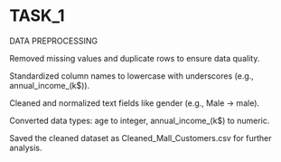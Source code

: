 # TASK_1
DATA PREPROCESSING

Removed missing values and duplicate rows to ensure data quality.

Standardized column names to lowercase with underscores (e.g., annual_income_(k$)).

Cleaned and normalized text fields like gender (e.g., Male → male).

Converted data types: age to integer, annual_income_(k$) to numeric.

Saved the cleaned dataset as Cleaned_Mall_Customers.csv for further analysis.
